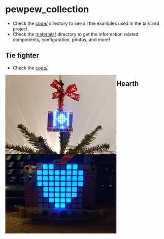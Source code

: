 # pewpew_collection

* Check the [code/](code/) directory to see all the examples used in the talk
  and project.
* Check the [materials/](materials/) directory to get the information related
  components, configuration, photos, and more!

## Tie fighter
 * Check the [code/](code/)
 
<img align="left" width="350" height="250" src="src/tie_fighter_img.png"/>

## Hearth
 
<img align="left" width="350" height="250" src="src/hearth.jpg"/>



